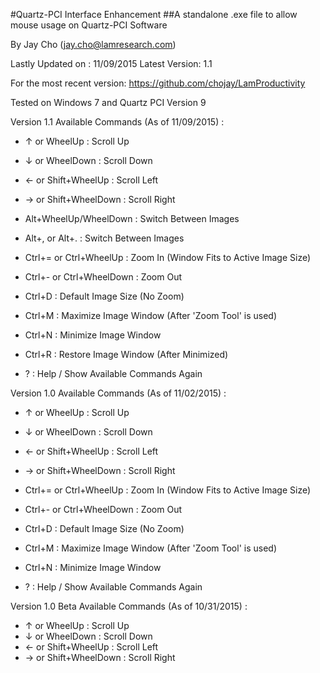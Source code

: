 #Quartz-PCI Interface Enhancement
##A standalone .exe file to allow mouse usage on Quartz-PCI Software 

By Jay Cho (jay.cho@lamresearch.com)

Lastly Updated on : 11/09/2015 
Latest Version: 1.1

For the most recent version: https://github.com/chojay/LamProductivity

Tested on Windows 7 and Quartz PCI Version 9

Version 1.1
Available Commands (As of 11/09/2015) : 

 * ↑ or WheelUp : Scroll Up 
 * ↓ or WheelDown : Scroll Down 
 * ← or Shift+WheelUp : Scroll Left 
 * → or Shift+WheelDown : Scroll Right 
 * Alt+WheelUp/WheelDown : Switch Between Images
 * Alt+, or Alt+. : Switch Between Images
 * Ctrl+= or Ctrl+WheelUp : Zoom In (Window Fits to Active Image Size) 
 * Ctrl+- or Ctrl+WheelDown : Zoom Out 
 * Ctrl+D : Default Image Size (No Zoom)
 * Ctrl+M : Maximize Image Window (After 'Zoom Tool' is used) 
 * Ctrl+N : Minimize Image Window
 * Ctrl+R : Restore Image Window (After Minimized)

 * ? : Help / Show Available Commands Again

Version 1.0
Available Commands (As of 11/02/2015) : 

 * ↑ or WheelUp : Scroll Up 
 * ↓ or WheelDown : Scroll Down 
 * ← or Shift+WheelUp : Scroll Left 
 * → or Shift+WheelDown : Scroll Right 
 * Ctrl+= or Ctrl+WheelUp : Zoom In (Window Fits to Active Image Size) 
 * Ctrl+- or Ctrl+WheelDown : Zoom Out 
 * Ctrl+D : Default Image Size (No Zoom)
 * Ctrl+M : Maximize Image Window (After 'Zoom Tool' is used) 
 * Ctrl+N : Minimize Image Window

 * ? : Help / Show Available Commands Again


Version 1.0 Beta
Available Commands (As of 10/31/2015) : 

 * ↑ or WheelUp : Scroll Up 
 * ↓ or WheelDown : Scroll Down 
 * ← or Shift+WheelUp : Scroll Left 
 * → or Shift+WheelDown : Scroll Right 












